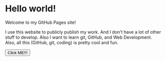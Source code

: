 <html>

<head>
    <link rel="shortcut icon" href="favicon.ico" type="image/x-icon">  
</head>

<body>
    <h1>Hello world!</h1>
    <p>Welcome to my GitHub Pages site!</p>
    <p>I use this website to publicly publish my work. And I don't have a lot of other stuff to develop. Also I want to learn git, GitHub, and Web Development. Also, all this (GitHub, git, coding) is pretty cool and fun.</p>
    <button onclick="ClickMe()">Click ME!!!</button>
    <script src="script.js"></script>
</body>

</html>
